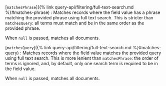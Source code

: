 [`matchesPhrase`]({% link query-api/filtering/full-text-search.md %}#matches-phrase)
: Matches records where the field value has a phrase matching the provided phrase using
  full text search. This is stricter than `matchesQuery`: all terms must match
  and be in the same order as the provided phrase.

  When `null` is passed, matches all documents.

[`matchesQuery`]({% link query-api/filtering/full-text-search.md %}#matches-query)
: Matches records where the field value matches the provided query using full text search.
  This is more lenient than `matchesPhrase`: the order of terms is ignored, and, by default,
  only one search term is required to be in the field value.

  When `null` is passed, matches all documents.
